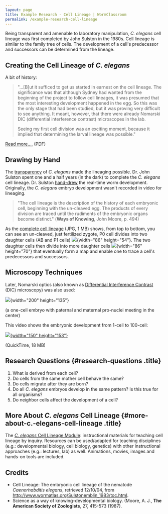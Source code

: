 ```yaml
---
layout: page
title: Example Research - Cell Lineage | WormClassroom
permalink: /example-research-cell-lineage
---
```

Being transparent and amenable to laboratory manipulation, *C. elegans*
cell lineage was first completed by John Sulston in the 1980s. Cell
lineage is similar to the family tree of cells. The development of a
cell\'s predecessor and successors can be determined from the lineage.

Creating the Cell Lineage of *C. elegans*
-----------------------------------------

A bit of history:

> \"\...\[B\]ut it sufficed to get us started in earnest on the cell
> lineage. The significance was that although Sydney had wanted from the
> beginning of the project to follow cell lineages, it was presumed that
> the most interesting development happened in the egg. So this was the
> only stage that had been studied, but it was proving very difficult to
> see anything. It meant, however, that there were already Nomarski DIC
> (differential interference contrast) microscopes in the lab.
>
> Seeing my first cell division was an exciting moment, because it
> implied that determining the larval lineage was possible.\"

[Read
more\....](https://www.nobelprize.org/nobel_prizes/medicine/laureates/2002/sulston-lecture.pdf)
(PDF)

Drawing by Hand
---------------

The [transparency](c-elegans-transparency) of *C. elegans* made the
lineaging possible. Dr. John Sulston spent one and a half years (in the
dark) to complete the *C. elegans* cell lineage. Dr. Sulston
[hand-drew](/image/c-elegans-lineage-hand-drawing-john-sulston "C. elegans lineage hand drawing by John Sulston")
the real-time worm development. Originally, the *C. elegans* embryo
development wasn\'t recorded in video for lineaging.

> \"The cell lineage is the description of the history of each embryonic
> cell, beginning with the un-cleaved egg. The products of every
> division are traced until the rudiments of the embryonic organs become
> distinct.\" (**Ways of Knowing**, John Moore, p. 494)

As the [complete cell lineage](/files/worm/embryonic.jpg) (JPG, 1 MB)
shows, from top to bottom, you can see an un-cleaved, just fertilized
zygote, P0 cell divides into two daughter cells (AB and P1 cells)
![](/files/worm/ABP1.jpg){width="86" height="54"}. The two daughter
cells then divide into more daughter
cells ![](/files/worm/ABP1Next.jpg){width="86" height="70"} that
eventually form a map and enable one to trace a cell\'s predecessors and
successors.

Microscopy Techniques
---------------------

Later, Nomarski optics (also known as [Differential Interference
Contrast](differential-interference-contrast-dic-microscopy) (DIC)
microscopy) was also used:

![](/files/worm/CELineageDIC.jpg){width="200" height="135"}

(a one-cell embryo with paternal and maternal pro-nuclei meeting in the
center)

This video shows the embryonic development from 1-cell to 100-cell:

[![](/files/worm/Focal6_Lineage.jpg){width="150"
height="153"}](/files/worm/Focal6_1_410.MOV)

(QuickTime, 18 MB)

Research Questions {#research-questions .title}
------------------

1.  What is derived from each cell?
2.  Do cells from the same mother cell behave the same?
3.  Do cells migrate after they are born?
4.  Do all *C. elegans* embryos develop in the same pattern? Is this
    true for all organisms?
5.  Do neighbor cells affect the development of a cell?

More About *C. elegans* Cell Lineage {#more-about-c.-elegans-cell-lineage .title}
------------------------------------

The [*C. elegans* Cell Lineage
Module](/cell-lineage-module "Cell Lineage Module"): instructional
materials for teaching cell lineage by inquiry. Resources can be
used/adapted for teaching disciplines (e.g.: developmental biology, cell
biology, genetics) with other instructional approaches (e.g.: lectures,
lab) as well. Animations, movies, images and hands-on tools are
included.

Credits
-------

-   Cell Lineage: The embryonic cell lineage of the nematode
    *Caenorhabditis elegans*, retrieved 12/10/04, from
    <http://www.wormatlas.org/Sulstonemblin_1983/toc.html>.
-   Science as a way of knowing-developmental biology. (Moore, A. J.,
    **The American Society of Zoologists**, 27, 415-573 (1987).
